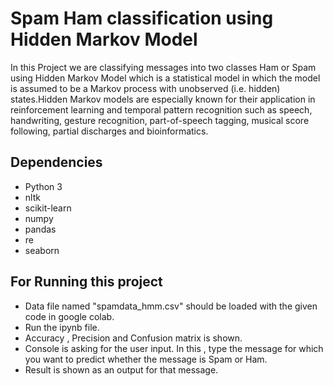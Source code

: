 # Spam Ham classification using Hidden Markov Model

In this Project we are classifying messages into two classes Ham or Spam using Hidden Markov Model which is a statistical model in which the model is assumed to be a Markov
process with unobserved (i.e. hidden) states.Hidden Markov models are especially known for their application in reinforcement learning and temporal pattern recognition such as speech, handwriting, gesture recognition, part-of-speech tagging, musical score following, partial discharges and bioinformatics. 

## Dependencies

* Python 3
* nltk
* scikit-learn
* numpy
* pandas
* re 
* seaborn

## For Running this project

* Data file named "spamdata_hmm.csv" should be loaded with the given code in google colab.
* Run the ipynb file.
* Accuracy , Precision and Confusion matrix is shown.
* Console is asking for the user input. In this , type the message for which you want to predict whether the message is Spam or Ham.
* Result is shown as an output for that message.
